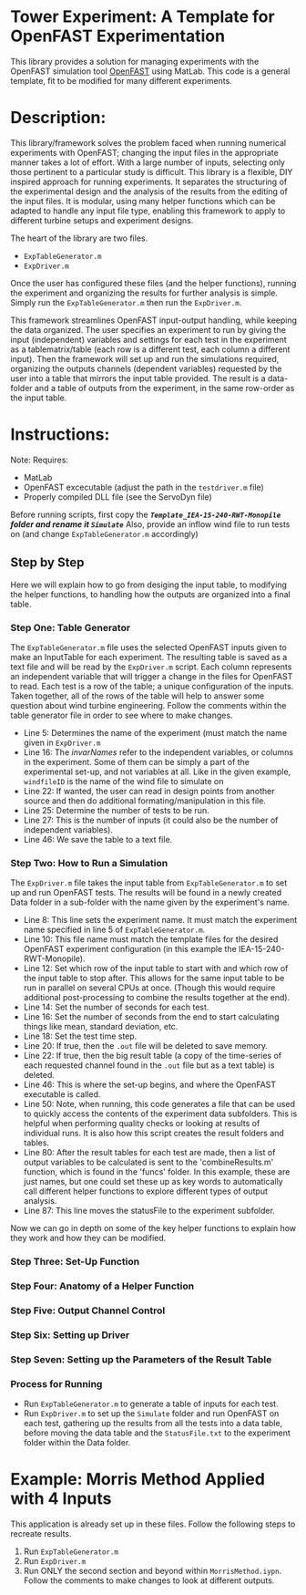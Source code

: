 # Tower Experiment: A Template for OpenFAST Experimentation

This library provides a solution for managing experiments with the OpenFAST simulation tool [OpenFAST](https://github.com/OpenFAST/openfast?tab=readme-ov-file) using MatLab.  This code is a general template, fit to be modified for many different experiments.

# Description:

This library/framework solves the problem faced when running numerical experiments with OpenFAST; changing the input files in the appropriate manner takes a lot of effort.  With a large number of inputs, selecting only those pertinent to a particular study is difficult.  This library is a flexible, DIY inspired approach for running experiments.  It separates the structuring of the experimental design and the analysis of the results from the editing of the input files.  It is modular, using many helper functions which can be adapted to handle any input file type, enabling this framework to apply to different turbine setups and experiment designs.

The heart of the library are two files.
- `ExpTableGenerator.m`
- `ExpDriver.m`

Once the user has configured these files (and the helper functions), running the experiment and organizing the results for further analysis is simple.  Simply run the `ExpTableGenerator.m` then run the `ExpDriver.m`.

This framework streamlines OpenFAST input-output handling, while keeping the data organized.  The user specifies an experiment to run by giving the input (independent) variables and settings for each test in the experiment as a tablematrix/table (each row is a different test, each column a different input).  Then the framework will set up and run the simulations required, organizing the outputs channels (dependent variables) requested by the user into a table that mirrors the input table provided.  The result is a data-folder and a table of outputs from the experiment, in the same row-order as the input table.

# Instructions:

Note: Requires:
- MatLab
- OpenFAST excecutable (adjust the path in the `testdriver.m` file)
- Properly compiled DLL file (see the ServoDyn file)

Before running scripts, first copy the ***`Template_IEA-15-240-RWT-Monopile` folder and rename it `Simulate`***
Also, provide an inflow wind file to run tests on (and change `ExpTableGenerator.m` accordingly)

## Step by Step

Here we will explain how to go from desiging the input table, to modifying the helper functions, to handling how the outputs are organized into a final table.

### Step One: Table Generator 

The `ExpTableGenerator.m` file uses the selected OpenFAST inputs given to make an InputTable for each experiment.  The resulting table is saved as a text file and will be read by the `ExpDriver.m` script.  Each column represents an independent variable that will trigger a change in the files for OpenFAST to read.  Each test is a row of the table; a unique configuration of the inputs.  Taken together, all of the rows of the table will help to answer some question about wind turbine engineering.  Follow the comments within the table generator file in order to see where to make changes.

- Line 5: Determines the name of the experiment (must match the name given in `ExpDriver.m`
- Line 16: The *invarNames* refer to the independent variables, or columns in the experiment.  Some of them can be simply a part of the experimental set-up, and not variables at all.  Like in the given example, `windfileID` is the name of the wind file to simulate on
- Line 22: If wanted, the user can read in design points from another source and then do additional formating/manipulation in this file.
- Line 25: Determine the number of tests to be run.
- Line 27: This is the number of inputs (it could also be the number of independent variables).
- Line 46: We save the table to a text file.

### Step Two: How to Run a Simulation

The `ExpDriver.m` file takes the input table from `ExpTableGenerator.m` to set up and run OpenFAST tests.  The results will be found in a newly created Data folder in a sub-folder with the name given by the experiment's name.

- Line 8: This line sets the experiment name.  It must match the experiment name specified in line 5 of `ExpTableGenerator.m`.
- Line 10: This file name must match the template files for the desired OpenFAST experiment configuration (in this example the IEA-15-240-RWT-Monopile).
- Line 12: Set which row of the input table to start with and which row of the input table to stop after.  This allows for the same input table to be run in parallel on several CPUs at once.  (Though this would require additional post-processing to combine the results together at the end).
- Line 14: Set the number of seconds for each test.
- Line 16: Set the number of seconds from the end to start calculating things like mean, standard deviation, etc.
- Line 18: Set the test time step.
- Line 20: If true, then the `.out` file will be deleted to save memory.
- Line 22: If true, then the big result table (a copy of the time-series of each requested channel found in the `.out` file but as a text table) is deleted.
- Line 46: This is where the set-up begins, and where the OpenFAST executable is called.
- Line 50: Note, when running, this code generates a file that can be used to quickly access the contents of the experiment data subfolders.  This is helpful when performing quality checks or looking at results of individual runs.  It is also how this script creates the result folders and tables.
- Line 80: After the result tables for each test are made, then a list of output variables to be calculated is sent to the 'combineResults.m' function, which is found in the 'funcs' folder.  In this example, these are just names, but one could set these up as key words to automatically call different helper functions to explore different types of output analysis.
- Line 87: This line moves the statusFile to the experiment subfolder.

Now we can go in depth on some of the key helper functions to explain how they work and how they can be modified.

### Step Three: Set-Up Function



### Step Four: Anatomy of a Helper Function 



### Step Five: Output Channel Control



### Step Six: Setting up Driver



### Step Seven: Setting up the Parameters of the Result Table



### Process for Running

- Run `ExpTableGenerator.m` to generate a table of inputs for each test.
- Run `ExpDriver.m` to set up the `Simulate` folder and run OpenFAST on each test, gathering up the results from all the tests into a data table, before moving the data table and the `StatusFile.txt` to the experiment folder within the Data folder.

# Example: Morris Method Applied with 4 Inputs

This application is already set up in these files.  Follow the following steps to recreate results.
1. Run `ExpTableGenerator.m`
2. Run `ExpDriver.m`
3. Run ONLY the second section and beyond within `MorrisMethod.iypn`.  Follow the comments to make changes to look at different outputs.
